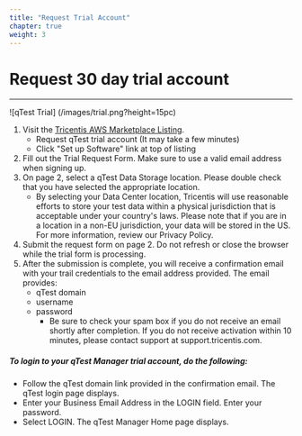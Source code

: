 ```yaml
---
title: "Request Trial Account"
chapter: true
weight: 3
---
```


# Request 30 day trial account 
----

![qTest Trial] (/images/trial.png?height=15pc)

1. Visit the [Tricentis AWS Marketplace Listing](https://aws.amazon.com/marketplace/pp/prodview-ebb4w7ntxyuq4?qid=1609779115991&sr=0-1&ref_=srh_res_product_title).
	- Request qTest trial account (It may take a few minutes)
	- Click "Set up Software" link at top of listing
2. Fill out the Trial Request Form. Make sure to use a valid email address when signing up.
3. On page 2, select a qTest Data Storage location. Please double check that you have selected the appropriate location.
	- By selecting your Data Center location, Tricentis will use reasonable efforts to store your test data within a physical jurisdiction that is acceptable under your country's laws. Please note that if you are in a location in a non-EU jurisdiction, your data will be stored in the US. For more information, review our Privacy Policy.
4. Submit the request form on page 2. Do not refresh or close the browser while the trial form is processing.
5. After the submission is complete, you will receive a confirmation email with your trail credentials to the email address provided. The email provides:
	- qTest domain
	- username
	- password
		- Be sure to check your spam box if you do not receive an email shortly after completion. If you do not receive activation within 10 minutes, please contact support at support.tricentis.com.









##### To login to your qTest Manager trial account, do the following:

- Follow the qTest domain link provided in the confirmation email. The qTest login page displays.
- Enter your Business Email Address in the LOGIN field. Enter your password.
- Select LOGIN. The qTest Manager Home page displays.